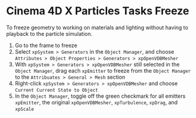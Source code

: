 # Cinema 4D X Particles Tasks Freeze

To freeze geometry to working on materials and lighting without having to playback to the particle simulation.

1. Go to the frame to freeze
2. Select `xpSystem > Generators` in the `Object Manager`, and choose `Attributes > Object Properties > Generators > xpOpenVDBMesher`
3. With `xpSystem > Generators > xpOpenVDBMesher` still selected in the `Object Manager`, drag each `xpEmitter` to freeze from the `Object Manager` to the `Attribuates > General > Mesh` section 
3. Right-click `xpSystem > Generators > xpOpenVDBMesher` and choose `Current Current State to Object`
4. In the `Object Manager`, toggle off the green checkmark for all emitters `xpEmitter`, the original `xpOpenVDBMesher`, `xpTurbulence`, `xpDrag`, and `xpScale`
